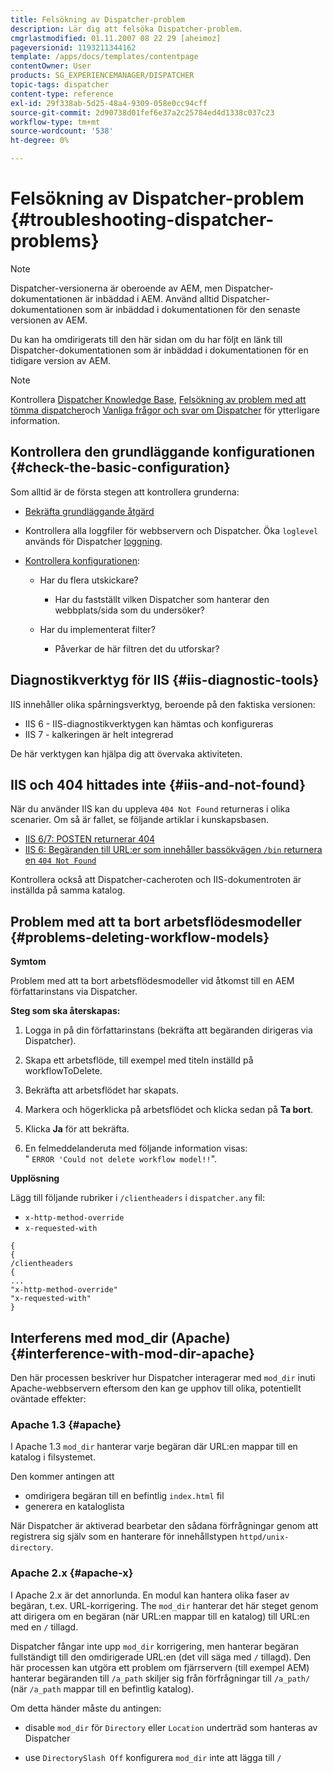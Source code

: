 ```yaml
---
title: Felsökning av Dispatcher-problem
description: Lär dig att felsöka Dispatcher-problem.
cmgrlastmodified: 01.11.2007 08 22 29 [aheimoz]
pageversionid: 1193211344162
template: /apps/docs/templates/contentpage
contentOwner: User
products: SG_EXPERIENCEMANAGER/DISPATCHER
topic-tags: dispatcher
content-type: reference
exl-id: 29f338ab-5d25-48a4-9309-058e0cc94cff
source-git-commit: 2d90738d01fef6e37a2c25784ed4d1338c037c23
workflow-type: tm+mt
source-wordcount: '538'
ht-degree: 0%

---
```


# Felsökning av Dispatcher-problem {#troubleshooting-dispatcher-problems}

>[!NOTE]
>
>Dispatcher-versionerna är oberoende av AEM, men Dispatcher-dokumentationen är inbäddad i AEM. Använd alltid Dispatcher-dokumentationen som är inbäddad i dokumentationen för den senaste versionen av AEM.
>
>Du kan ha omdirigerats till den här sidan om du har följt en länk till Dispatcher-dokumentationen som är inbäddad i dokumentationen för en tidigare version av AEM.

>[!NOTE]
>
>Kontrollera [Dispatcher Knowledge Base](https://helpx.adobe.com/experience-manager/kb/index/dispatcher.html), [Felsökning av problem med att tömma dispatcher](https://experienceleague.adobe.com/search.html?lang=en#q=troubleshooting%20dispatcher%20flushing%20issues&amp;sort=relevancy&amp;f:el_product=[Experience%20Manager])och [Vanliga frågor och svar om Dispatcher](dispatcher-faq.md) för ytterligare information.

## Kontrollera den grundläggande konfigurationen {#check-the-basic-configuration}

Som alltid är de första stegen att kontrollera grunderna:

* [Bekräfta grundläggande åtgärd](/help/using/dispatcher-configuration.md#confirming-basic-operation)
* Kontrollera alla loggfiler för webbservern och Dispatcher. Öka `loglevel` används för Dispatcher [loggning](/help/using/dispatcher-configuration.md#logging).

* [Kontrollera konfigurationen](/help/using/dispatcher-configuration.md):

   * Har du flera utskickare?

      * Har du fastställt vilken Dispatcher som hanterar den webbplats/sida som du undersöker?

   * Har du implementerat filter?

      * Påverkar de här filtren det du utforskar?

## Diagnostikverktyg för IIS {#iis-diagnostic-tools}

IIS innehåller olika spårningsverktyg, beroende på den faktiska versionen:

* IIS 6 - IIS-diagnostikverktygen kan hämtas och konfigureras
* IIS 7 - kalkeringen är helt integrerad

De här verktygen kan hjälpa dig att övervaka aktiviteten.

## IIS och 404 hittades inte {#iis-and-not-found}

När du använder IIS kan du uppleva `404 Not Found` returneras i olika scenarier. Om så är fallet, se följande artiklar i kunskapsbasen.

* [IIS 6/7: POSTEN returnerar 404](https://helpx.adobe.com/experience-manager/kb/IIS6IsapiFilters.html)
* [IIS 6: Begäranden till URL:er som innehåller bassökvägen `/bin` returnera en `404 Not Found`](https://helpx.adobe.com/experience-manager/kb/RequestsToBinDirectoryFailInIIS6.html)

Kontrollera också att Dispatcher-cacheroten och IIS-dokumentroten är inställda på samma katalog.

## Problem med att ta bort arbetsflödesmodeller {#problems-deleting-workflow-models}

**Symtom**

Problem med att ta bort arbetsflödesmodeller vid åtkomst till en AEM författarinstans via Dispatcher.

**Steg som ska återskapas:**

1. Logga in på din författarinstans (bekräfta att begäranden dirigeras via Dispatcher).
1. Skapa ett arbetsflöde, till exempel med titeln inställd på workflowToDelete.
1. Bekräfta att arbetsflödet har skapats.
1. Markera och högerklicka på arbetsflödet och klicka sedan på **Ta bort**.

1. Klicka **Ja** för att bekräfta.
1. En felmeddelanderuta med följande information visas:\
   &quot; `ERROR 'Could not delete workflow model!!`&quot;.

**Upplösning**

Lägg till följande rubriker i `/clientheaders` i `dispatcher.any` fil:

* `x-http-method-override`
* `x-requested-with`

```
{  
{  
/clientheaders  
{  
...  
"x-http-method-override"  
"x-requested-with"  
}
```

## Interferens med mod_dir (Apache) {#interference-with-mod-dir-apache}

Den här processen beskriver hur Dispatcher interagerar med `mod_dir` inuti Apache-webbservern eftersom den kan ge upphov till olika, potentiellt oväntade effekter:

### Apache 1.3 {#apache}

I Apache 1.3 `mod_dir` hanterar varje begäran där URL:en mappar till en katalog i filsystemet.

Den kommer antingen att

* omdirigera begäran till en befintlig `index.html` fil
* generera en kataloglista

När Dispatcher är aktiverad bearbetar den sådana förfrågningar genom att registrera sig själv som en hanterare för innehållstypen `httpd/unix-directory`.

### Apache 2.x {#apache-x}

I Apache 2.x är det annorlunda. En modul kan hantera olika faser av begäran, t.ex. URL-korrigering. The `mod_dir` hanterar det här steget genom att dirigera om en begäran (när URL:en mappar till en katalog) till URL:en med en `/` tillagd.

Dispatcher fångar inte upp `mod_dir` korrigering, men hanterar begäran fullständigt till den omdirigerade URL:en (det vill säga med `/` tillagd). Den här processen kan utgöra ett problem om fjärrservern (till exempel AEM) hanterar begäranden till `/a_path` skiljer sig från förfrågningar till `/a_path/` (när `/a_path` mappar till en befintlig katalog).

Om detta händer måste du antingen:

* disable `mod_dir` för `Directory` eller `Location` underträd som hanteras av Dispatcher

* use `DirectorySlash Off` konfigurera `mod_dir` inte att lägga till `/`

